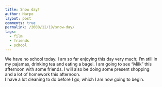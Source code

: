 ```yaml
---
title: Snow day!
author: Harpo
layout: post
comments: true
permalink: /2008/12/19/snow-day/
tags:
  - film
  - friends
  - school
---
```

We have no school today. I am so far enjoying this day very much; I&#8217;m still in my pajamas, drinking tea and eating a bagel. I am going to see &#8220;Milk&#8221; this afternoon with some friends. I will also be doing some present shopping and a lot of homework this afternoon.  
I have a lot cleaning to do before I go, which I am now going to begin.